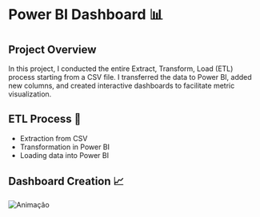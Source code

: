 # Power BI Dashboard :bar_chart:

## Project Overview
In this project, I conducted the entire Extract, Transform, Load (ETL) process starting from a CSV file. I transferred the data to Power BI, added new columns, and created interactive dashboards to facilitate metric visualization.

## ETL Process :arrows_counterclockwise:
- Extraction from CSV
- Transformation in Power BI
- Loading data into Power BI

## Dashboard Creation :chart_with_upwards_trend:

![Animação](https://github.com/pedrodeparis/Power-BI-dashboard-/assets/150302653/8c67973b-7391-41d7-a6b4-3f73cd3b8e07)
